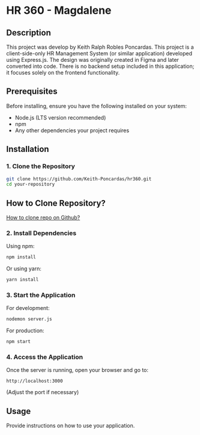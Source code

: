 # HR 360 - Magdalene

## Description
This project was develop by Keith Ralph Robles Poncardas.
This project is a client-side-only HR Management System (or similar application) developed using Express.js. The design was originally created in Figma and later converted into code. There is no backend setup included in this application; it focuses solely on the frontend functionality.

## Prerequisites
Before installing, ensure you have the following installed on your system:

- Node.js (LTS version recommended)
- npm
- Any other dependencies your project requires

## Installation

### 1. Clone the Repository

```bash
git clone https://github.com/Keith-Poncardas/hr360.git
cd your-repository
```

## How to Clone Repository?

[How to clone repo on Github?](https://www.youtube.com/watch?v=EhxPBMQFCaI)

### 2. Install Dependencies

Using npm:

```bash
npm install
```

Or using yarn:

```bash
yarn install
```

### 3. Start the Application

For development:

```bash
nodemon server.js
```

For production:

```bash
npm start
```

### 4. Access the Application

Once the server is running, open your browser and go to:

```
http://localhost:3000
```

(Adjust the port if necessary)

## Usage
Provide instructions on how to use your application.


